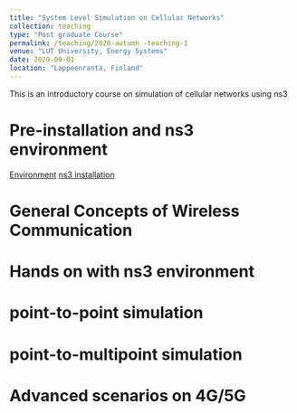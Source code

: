 ```yaml
---
title: "System Level Simulation on Cellular Networks"
collection: teaching
type: "Post graduate Course"
permalink: /teaching/2020-autumn -teaching-1
venue: "LUT University, Energy Systems"
date: 2020-09-01
location: "Lappeenranta, Finland"
---
```


This is an introductory course on simulation of cellular networks using ns3

Pre-installation and ns3 environment
======
[Environment](https://www.youtube.com/watch?v=dr9ghhDZVVA)
[ns3 installation](https://www.youtube.com/watch?v=HT8vE9yatIg)

General Concepts of Wireless Communication
======

Hands on with ns3 environment
======

point-to-point simulation
======

point-to-multipoint simulation
======

Advanced scenarios on 4G/5G
======